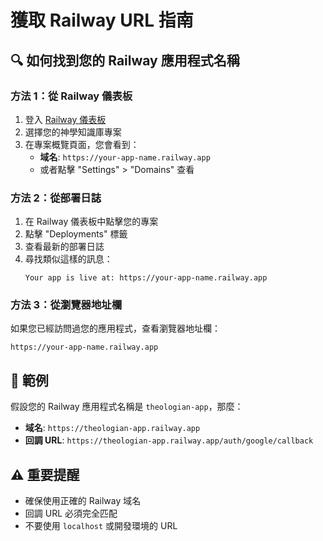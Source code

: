 # 獲取 Railway URL 指南

## 🔍 如何找到您的 Railway 應用程式名稱

### 方法 1：從 Railway 儀表板

1. 登入 [Railway 儀表板](https://railway.app)
2. 選擇您的神學知識庫專案
3. 在專案概覽頁面，您會看到：
   - **域名**: `https://your-app-name.railway.app`
   - 或者點擊 "Settings" > "Domains" 查看

### 方法 2：從部署日誌

1. 在 Railway 儀表板中點擊您的專案
2. 點擊 "Deployments" 標籤
3. 查看最新的部署日誌
4. 尋找類似這樣的訊息：
   ```
   Your app is live at: https://your-app-name.railway.app
   ```

### 方法 3：從瀏覽器地址欄

如果您已經訪問過您的應用程式，查看瀏覽器地址欄：
```
https://your-app-name.railway.app
```

## 📝 範例

假設您的 Railway 應用程式名稱是 `theologian-app`，那麼：

- **域名**: `https://theologian-app.railway.app`
- **回調 URL**: `https://theologian-app.railway.app/auth/google/callback`

## ⚠️ 重要提醒

- 確保使用正確的 Railway 域名
- 回調 URL 必須完全匹配
- 不要使用 `localhost` 或開發環境的 URL 